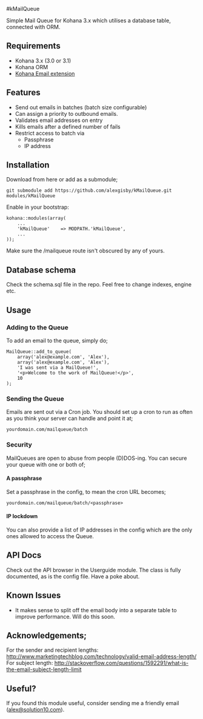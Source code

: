 #kMailQueue

Simple Mail Queue for Kohana 3.x which utilises a database table, connected with ORM.

## Requirements

- Kohana 3.x (3.0 or 3.1)
- Kohana ORM
- [Kohana Email extension](https://github.com/banks/kohana-email)

## Features

- Send out emails in batches (batch size configurable)
- Can assign a priority to outbound emails.
- Validates email addresses on entry
- Kills emails after a defined number of fails
- Restrict access to batch via
	- Passphrase
	- IP address
	
## Installation

Download from here or add as a submodule;
	
	git submodule add https://github.com/alexgisby/kMailQueue.git modules/kMailQueue
	
Enable in your bootstrap:
	
	kohana::modules(array(
		...
		'kMailQueue'	=> MODPATH.'kMailQueue',
		...
	));
	
Make sure the /mailqueue route isn't obscured by any of yours.

## Database schema

Check the schema.sql file in the repo. Feel free to change indexes, engine etc.

## Usage

### Adding to the Queue

To add an email to the queue, simply do;

	MailQueue::add_to_queue(
		array('alex@example.com', 'Alex'),
		array('alex@example.com', 'Alex'),
		'I was sent via a MailQueue!',
		'<p>Welcome to the work of MailQueue!</p>',
		10
	);
	
### Sending the Queue
	
Emails are sent out via a Cron job. You should set up a cron to run as often as you think your server can handle and point it at;

	yourdomain.com/mailqueue/batch
	
### Security

MailQueues are open to abuse from people (D)DOS-ing. You can secure your queue with one or both of;

#### A passphrase

Set a passphrase in the config, to mean the cron URL becomes;
	
	yourdomain.com/mailqueue/batch/<passphrase>
	
#### IP lockdown

You can also provide a list of IP addresses in the config which are the only ones allowed to access the Queue.

## API Docs

Check out the API browser in the Userguide module. The class is fully documented, as is the config file. Have a poke about.

## Known Issues

- It makes sense to split off the email body into a separate table to improve performance. Will do this soon.

## Acknowledgements;

For the sender and recipient lengths: http://www.marketingtechblog.com/technology/valid-email-address-length/
For subject length: http://stackoverflow.com/questions/1592291/what-is-the-email-subject-length-limit

## Useful?

If you found this module useful, consider sending me a friendly email (alex@solution10.com).
